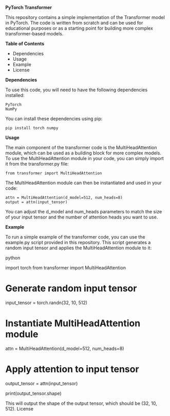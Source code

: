 **PyTorch Transformer**

This repository contains a simple implementation of the Transformer model in PyTorch. The code is written from scratch and can be used for educational purposes or as a starting point for building more complex transformer-based models.

**Table of Contents**

 - Dependencies
 - Usage
 - Example
 - License

**Dependencies**

To use this code, you will need to have the following dependencies installed:

    PyTorch
    NumPy

You can install these dependencies using pip:

    pip install torch numpy

**Usage**

The main component of the transformer code is the MultiHeadAttention module, which can be used as a building block for more complex models. To use the MultiHeadAttention module in your code, you can simply import it from the transformer.py file:

    
    
    from transformer import MultiHeadAttention
    
  

  The MultiHeadAttention module can then be instantiated and used in your code:
    
   
    
    attn = MultiHeadAttention(d_model=512, num_heads=8)
    output = attn(input_tensor)

You can adjust the d_model and num_heads parameters to match the size of your input tensor and the number of attention heads you want to use.

**Example**

To run a simple example of the transformer code, you can use the example.py script provided in this repository. This script generates a random input tensor and applies the MultiHeadAttention module to it:

python

import torch
from transformer import MultiHeadAttention

# Generate random input tensor
input_tensor = torch.randn(32, 10, 512)

# Instantiate MultiHeadAttention module
attn = MultiHeadAttention(d_model=512, num_heads=8)

# Apply attention to input tensor
output_tensor = attn(input_tensor)

print(output_tensor.shape)

This will output the shape of the output tensor, which should be (32, 10, 512).
License


